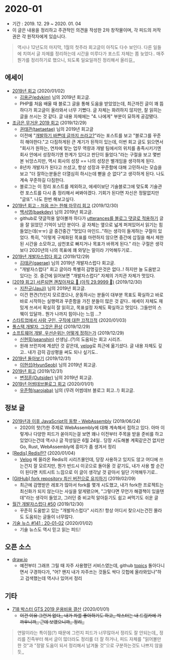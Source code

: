 # 2020-01

- 기간 : 2019. 12. 29 ~ 2020. 01. 04
- 이 글은 내용을 정리하고 주관적인 의견을 작성한 2차 창작물이며, 각 피드의 저작권은 각 원작자에게 있습니다.

> 역시나 12년도의 마지막, 1월의 첫주라 회고글이 아직도 다수 보인다. 다른 일들에 치여서 글 자체를 정리하는데 시간을 미루다가 포스트 자체는 쫌 늦었다.. 매주 뭔가를 정리하기로 했으니, 되도록 일요일까진 정리해서 올리길,,
> 

## 에세이

- [2019년 회고](https://edykim.com/ko/post/2019-retrospective/) (2020/01/02)
    - [김용균(edykim)](https://github.com/edykim) 님의 2019년 회고글.
    - PHP를 처음 배울 때 블로그 글을 통해 도움을 받았었는데, 최근까진 글이 꽤 뜸하다가 회고글이 올라와서 너무 기뻤다. 글 자체는 화려하지 않지만, 잘 읽히는 글을 쓰시는 것 같다. 글 내용 자체에는 "4. 나에게" 부분이 묘하게 공감됐다.
- [조금은 무거운 2019 회고](https://taetaetae.github.io/2019/12/29/review-2019/) (2019/12/29)
    - [권태관(taetaetae)](https://github.com/taetaetae) 님의 2019년 회고글
    - 이전에 "[개발하기 바쁜데 글까지 쓰라고?](https://taetaetae.github.io/2019/10/27/a-reason-for-writing/)"라는 포스트를 보고 "블로그를 꾸준히 해야한다."고 다짐하게된 큰 계기가 된적이 있는데, 이번 회고 글도 읽으면서 "회사가 원하는, 연차에 맞는 업무 역량과 개발 팀에서의 위치를 충족시키기엔 회사 안에서 성장하기엔 한계가 있다고 판단이 들었다."라는 구절을 보고 몇번 본 뉘앙스지만, 역시 회사의 성장 == 나의 성장은 별개임을 생각하게 된다.
    - 8년차 개발자가 된다고 쓰셨고, 항상 성장과 꾸준함에 대해 고민하시는 모습을 보고 "더 잘하는분들은 더열심히 하시는데 뻗을 순 없다"고 생각하게 된다. 나도 계속 꾸준하길 다짐한다.
    - 블로그는 이 정리 포스트를 제외하고, 에세이보단 기술블로그에 맞도록 기술관련 포스트를 다시 좀 정리해서 써봐야겠다. 기회가 된다면 자신은 정말없지만 "글또". 나도 한번 해보고싶다.
- [2019년 회고 - 처음 쓰는 한해 마무리 회고](https://baek.dev/post/14/) (2019/12/30)
    - [백서영(baekdev)](https://github.com/baekdev) 님의 2019년 회고글.
    - github로 댓글적용 알아볼까 하다가 [utterances를 블로그 댓글로 적용하기](https://baek.dev/post/4/) 글을 잘 읽었던 기억이 났던 분이다. 글 자체는 옆으로 넓게 퍼져있어서 읽기는 힘들었는데(ㅠㅠ) 글 중간중간 "멋있다 마인드.."하는 생각이 들게하는 구절이 있었다. 특히, "이렇게 구체화된 목표를 마련하지 않으면 중간에 삽질을 해서 제한된 시간을 소모하고, 삼천포로 빠지거나 목표가 바뀌게 된다." 라는 구절은 생각보다 2020년의 나의 목표에 꽤 와닿는 말이라 기억해두기로..
- [2019년 개발자스럽다 회고](https://blog.gaerae.com/2019/12/retrospective.html?utm_source=feedburner&utm_medium=feed&utm_campaign=Feed%3A+GaeraeBlog+%28%EA%B0%9C%EB%B0%9C%EC%9E%90%EC%8A%A4%EB%9F%BD%EB%8B%A4%29) (2019/12/29)
    - [김태균(gaerae)](https://github.com/gaerae) 님의 2019년 개발자스럽다 회고글.
    - "개발자스럽다" 회고 글이라 특별히 감명깊은것은 없다..! 하지만 늘 도움받고 있다는 것. 중간에 읽어보면 "개발자스럽다" 자체의 가치관 자체가 멋있다.
- [[2019 회고] 서른되면 괜찮아져요 🌸 (아직 29.9999 🙉)](https://jay-ji.tistory.com/45) (2019/12/30)
    - [지찬규(JayJi)](https://github.com/JAY-Chan9yu) 님의 2019년 회고글.
    - 이건 편견(?)인지 모르겠으나, 운동하시는 분들이 대부분 목표도 확실하고 바로바로 시작하는 실행력과 꾸준함을 가진 분들이 많은 것 같다.. 에세이 자체도 재밌게 쓰셔서 확실히 잘 읽히고, 목표설정 자체도 확실하고 멋있다. 그들만의 스웩이 있달까.. 뭔가 나까지 힘이나는 느낌 ...?
- [스타트업에서 사람 구인, 구직에 대한 끄적끄적](https://velog.io/@zetlos/%EC%8A%A4%ED%83%80%ED%8A%B8%EC%97%85%EC%97%90%EC%84%9C-%EC%82%AC%EB%9E%8C%EA%B5%AC%ED%95%98%EA%B8%B0%EC%97%90-%EB%8C%80%ED%95%B4%EC%84%9C) (2020/01/03)
- [풀스택 개발자, 그것은 환상](https://velog.io/@zetlos/2019-12-29-0612-%EC%9E%91%EC%84%B1%EB%90%A8-o0k4q3qrqh) (2019/12/29)
- [소프트웨어 개발, 우선순위는 어떻게 정하는가](https://velog.io/@zetlos/%EC%86%8C%ED%94%84%ED%8A%B8%EC%9B%A8%EC%96%B4-%EA%B0%9C%EB%B0%9C-%EC%9A%B0%EC%84%A0%EC%88%9C%EC%9C%84%EB%8A%94-%EC%96%B4%EB%96%BB%EA%B2%8C-%EC%A0%95%ED%95%98%EB%8A%94%EA%B0%80-sjk4q3kdk7) (2019/12/29)
    - [신현묵(seanshin)](https://github.com/seanshin) 선생님..(?)의 도움되는 회고 시리즈.
    - 원래 브런치에 계셨던 것 같은데, [velog](https://velog.io/)로 최근에 옮기셨다. 글 내용 자체도 깊고.. 내가 감히 감상평을 써도 되나 싶기도..
- [2019년 돌아보기](https://hyunseob.github.io/2019/12/31/2019-year-in-review/) (2019/12/31)
    - [이현섭(HyunSeob)](https://github.com/hyunseob) 님의 2019년 회고글.
- [2019년 회고](https://blog.outsider.ne.kr/1472?utm_source=feedburner&utm_medium=feed&utm_campaign=Feed%3A+rss_outsider_dev+%28Outsider%27s+Dev+Story%29) (2019/12/31)
    - [변정훈(Outsider)](https://github.com/outsideris) 님의 2019년 회고글.
- [2019년 어썸데브블로그 회고](https://medium.com/@sarojaba/2019%EB%85%84-%EC%96%B4%EC%8D%B8%EB%8D%B0%EB%B8%8C%EB%B8%94%EB%A1%9C%EA%B7%B8-%ED%9A%8C%EA%B3%A0-fabd24f64db8) (2020/01/01)
    - [우준혁(sarojaba)](https://github.com/sarojaba) 님의 (무려 어썸데브 블로그 회고..!) 회고글.

## 정보 글

- [2019년과 이후 JavaScript의 동향 - WebAssembly](https://d2.naver.com/helloworld/8786166) (2019/06/24)
    - 2020의 핫(?)한 주제로 WebAssembly에 대해 계속해서 접하고 있다. 아마 이렇게나 다양한 피드가 쏟아지는걸 보면 꽤나 이전부터 주목을 받을 준비를 하고있었다는건데 역시나 글 작성일은 6월 24일.. 당장 시도해볼 계획같은건 없지만 Go, Rust, WebAssembly에 흥미가 좀 생겨서 정리
- [[Redis] Redis란?](https://velog.io/@minholee_93/Redis) (2020/01/04)
    - [Velog](https://velog.io/) 에 올라온 Redis의 시리즈물인데, 당장 사용하고 있지도 않고 어디에 쓰는건지 잘 모르지만, 뭔가 반드시 이곳으로 돌아올 것 같기도, 내가 사용 할 순간이 된다면 치트시트 느낌으로 이 글이 생각날 것 같아서 일단 기억해두기로..
- [[GitHub] fork repository 최신 버전으로 유지하기](https://jybaek.tistory.com/775) (2019/02/09)
    - 최근에 감명받은 레포가 많아서 fork를 몇개 시도했고, 내가 fork한 프로젝트는 최신화가 되지 않는다는 사실을 알게됐으며, "그렇다면 무언가 해결책이 있을텐데"라는 생각이 들었고, 그러던 중 비교적 알아듣기도 쉽고 써먹기도 쉬운 글
- [월간 개발자스럽다 #50](https://blog.gaerae.com/2019/12/monthly.html?utm_source=feedburner&utm_medium=feed&utm_campaign=Feed%3A+GaeraeBlog+%28%EA%B0%9C%EB%B0%9C%EC%9E%90%EC%8A%A4%EB%9F%BD%EB%8B%A4%29) (2019/12/30)
    - 꾸준히 도움받고 있는 "개발자스럽다" 시리즈! 항상 어디서 찾으시는건진 몰라도 도움되는 글들이 너무많다.
- [기술 뉴스 #141 : 20-01-02](https://blog.outsider.ne.kr/1473?utm_source=feedburner&utm_medium=feed&utm_campaign=Feed%3A+rss_outsider_dev+%28Outsider%27s+Dev+Story%29) (2020/01/02)
    - 기술 뉴스도 역시 믿고 읽는 피드!

## 오픈 소스

- [draw.io](https://github.com/jgraph/drawio)
    - 예전부터 그래프 그릴 때 자주 사용했던 서비스였는데, github [topics](https://github.com/topics) 돌아다니면서 구경하다가, "어? 왠지 내가 자주쓰는 것들도 싹다 깃헙에 올라와있나"하고 검색했는데 역시나 있어서 정리

## 기타

- [718 박스터 GTS 2019 운용비용 결산](https://blog.naver.com/iyooha/221756102987) (2020/01/01)
    - ~~이건 이유 그런거 없다,, 내가 차를 좋아하기도 하고,, 박스터는 내 드림카에 가까우니까,, 근데 보였으니까,, 정리,,~~
    

> 연말이라는 특이점(?) 때문에 그런지 피드가 너무많아서 정리도 잘 안되는데,, 정리를 진즉부터 해서 글이 많더라도 정리를 더 잘 하거나, 피드 자체를 "읽어볼만 한 것"과 "정말 도움이 되서 정리해서 남겨둘 것"으로 구분하는것도 나쁘지 않을 듯,,
>
